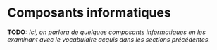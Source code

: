 # Composants informatiques

**TODO:** _Ici, on parlera de quelques composants informatiques en les examinant avec le vocabulaire acquis dans les sections précédentes._
